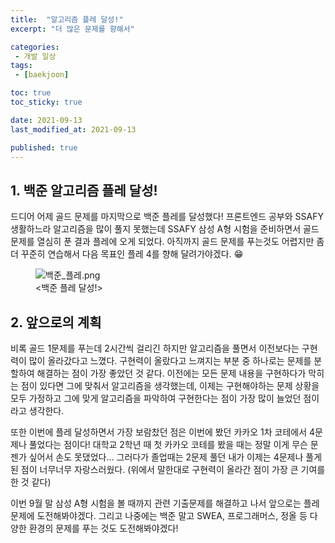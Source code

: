 ```yaml
---
title:  "알고리즘 플레 달성!"
excerpt: "더 많은 문제를 향해서"

categories:
 - 개발 일상
tags:
 - [baekjoon]

toc: true
toc_sticky: true

date: 2021-09-13
last_modified_at: 2021-09-13

published: true
---
```


## 1. 백준 알고리즘 플레 달성!

드디어 어제 골드 문제를 마지막으로 백준 플레를 달성했다!
프론트엔드 공부와 SSAFY 생활하느라 알고리즘을 많이 풀지 못했는데 SSAFY 삼성 A형 시험을 준비하면서 골드 문제를 열심히 푼 결과 플레에 오게 되었다.
아직까지 골드 문제를 푸는것도 어렵지만 좀더 꾸준히 연습해서 다음 목표인 플레 4를 향해 달려가야겠다. 😁

<figure>
  <img src='{{ "/assets/images/2021-09-13/백준_플레.png" }}' alt='백준_플레.png'>
  <figcaption>&lt;백준 플레 달성!&gt;</figcaption>
</figure>

## 2. 앞으로의 계획

비록 골드 1문제를 푸는데 2시간씩 걸리긴 하지만 알고리즘을 풀면서 이전보다는 구현력이 많이 올라갔다고 느꼈다.
구현력이 올랐다고 느껴지는 부분 중 하나로는 문제를 분할하여 해결하는 점이 가장 좋았던 것 같다.
이전에는 모든 문제 내용을 구현하다가 막히는 점이 있다면 그에 맞춰서 알고리즘을 생각했는데, 이제는 구현해야하는 문제 상황을 모두 가정하고 그에 맞게 알고리즘을 파악하여 구현한다는 점이 가장 많이 늘었던 점이라고 생각한다.

또한 이번에 플레 달성하면서 가장 보람찼던 점은 이번에 봤던 카카오 1차 코테에서 4문제나 풀었다는 점이다!
대학교 2학년 때 첫 카카오 코테를 봤을 때는 정말 이게 무슨 문젠가 싶어서 손도 못댔었다...
그러다가 졸업때는 2문제 풀던 내가 이제는 4문제나 풀게 된 점이 너무너무 자랑스러웠다. (위에서 말한대로 구현력이 올라간 점이 가장 큰 기여를 한 것 같다)

이번 9월 말 삼성 A형 시험을 볼 때까지 관련 기출문제를 해결하고 나서 앞으로는 플레 문제에 도전해봐야겠다.
그리고 나중에는 백준 말고 SWEA, 프로그래머스, 정올 등 다양한 환경의 문제를 푸는 것도 도전해봐야겠다!
